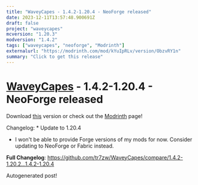 ```yaml
---
title: "WaveyCapes - 1.4.2-1.20.4 - NeoForge released"
date: 2023-12-11T13:57:48.900691Z
draft: false
project: "waveycapes"
mcversion: "1.20.3"
modversion: "1.4.2"
tags: ["waveycapes", "neoforge", "Modrinth"]
externalurl: "https://modrinth.com/mod/kYuIpRLv/version/ObzvRY1n"
summary: "Click to get this release"
---
```

# [WaveyCapes](/project/waveycapes) - 1.4.2-1.20.4 - NeoForge released
Download [this](https://modrinth.com/mod/kYuIpRLv/version/ObzvRY1n) version or check out the [Modrinth](https://modrinth.com/mod/kYuIpRLv) page!

Changelog: * Update to 1.20.4
* I won't be able to provide Forge versions of my mods for now. Consider updating to NeoForge or Fabric instead.

**Full Changelog**: https://github.com/tr7zw/WaveyCapes/compare/1.4.2-1.20.2...1.4.2-1.20.4

Autogenerated post!
